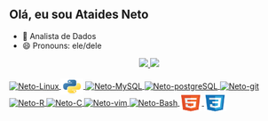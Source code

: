  ## Olá, eu sou Ataides Neto


- 🌱 Analista de Dados
- 😄 Pronouns: ele/dele

<div align="center">
  <a href="https://github.com/Neto-Ataides">
  <img height="180em" src="https://github-readme-stats.vercel.app/api?username=Neto-Ataides&show_icons=true&theme=dracula&include_all_commits=true&count_private=true"/>
  <img height="180em" src="https://github-readme-stats.vercel.app/api/top-langs/?username=Neto-Ataides&layout=compact&langs_count=7&theme=dracula"/>
</div>
  
  
<div style="display: inline_block"><br>
  <img align="center" alt="Neto-Linux" height="30" width="40" src="https://cdn.jsdelivr.net/gh/devicons/devicon/icons/linux/linux-original.svg" />
   <img align="center" alt="Neto-Python" height="30" width="40" src="https://raw.githubusercontent.com/devicons/devicon/master/icons/python/python-original.svg"> 
  <img align="center" alt="Neto-MySQL" height="70" width="60" src="https://cdn.jsdelivr.net/gh/devicons/devicon/icons/mysql/mysql-original-wordmark.svg" />
  <img align="center" alt="Neto-postgreSQL" height="30" width="40" src="https://cdn.jsdelivr.net/gh/devicons/devicon/icons/postgresql/postgresql-original-wordmark.svg" />
   <img align="center" alt="Neto-git" height="80" width="70" src="https://cdn.jsdelivr.net/gh/devicons/devicon/icons/git/git-original-wordmark.svg" />       
  <img align="center" alt="Neto-R" height="30" width="40" src="https://cdn.jsdelivr.net/gh/devicons/devicon/icons/r/r-original.svg" />
  <img align="center" alt="Neto-C" height="30" width="40" src="https://cdn.jsdelivr.net/gh/devicons/devicon/icons/c/c-original.svg" />
  <img align="center" alt="Neto-vim" height="30" width="40" src="https://cdn.jsdelivr.net/gh/devicons/devicon/icons/vim/vim-original.svg" />
  <img align="center" alt="Neto-Bash" height="50" width="40" src="https://cdn.jsdelivr.net/gh/devicons/devicon/icons/bash/bash-original.svg" />
  <img align="center" alt="Neto-HTML" height="30" width="40" src="https://raw.githubusercontent.com/devicons/devicon/master/icons/html5/html5-original.svg">
  <img align="center" alt="Neto-CSS" height="30" width="40" src="https://raw.githubusercontent.com/devicons/devicon/master/icons/css3/css3-original.svg">
 </div>
